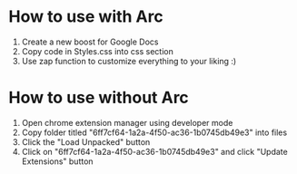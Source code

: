 # How to use with Arc
1. Create a new boost for Google Docs
2. Copy code in Styles.css into css section
3. Use zap function to customize everything to your liking :)

# How to use without Arc
1. Open chrome extension manager using developer mode
2. Copy folder titled "6ff7cf64-1a2a-4f50-ac36-1b0745db49e3" into files
3. Click the "Load Unpacked" button
4. Click on "6ff7cf64-1a2a-4f50-ac36-1b0745db49e3" and click "Update Extensions" button

